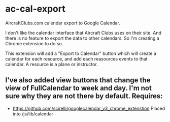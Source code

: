 ac-cal-export
=============

AircraftClubs.com calendar export to Google Calendar.

I don't like the calendar interface that Aircraft Clubs uses on their site. And there is no feature to export the data to other calendars. So I'm creating a Chrome extension to do so.

This extension will add a "Export to Calendar" button which will create a calendar for each resource, and add each reasources events to that calendar. A resource is a plane or instructor.

I've also added view buttons that change the view of FullCalendar to week and day. I'm not sure why they are not there by default.
Requires:
--------
* https://github.com/scirelli/googlecalendar_v3_chrome_extenstion
    Placed into /js/lib/calendar
